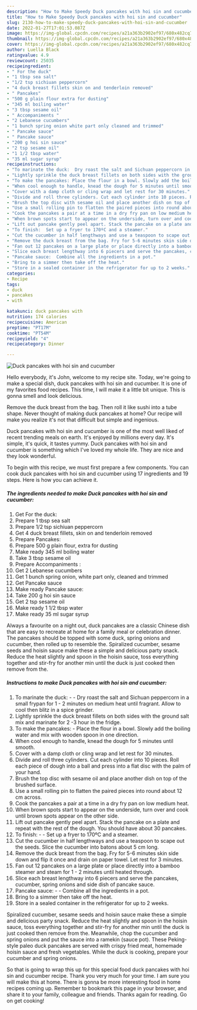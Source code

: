 ```yaml
---
description: "How to Make Speedy Duck pancakes with hoi sin and cucumber"
title: "How to Make Speedy Duck pancakes with hoi sin and cucumber"
slug: 2130-how-to-make-speedy-duck-pancakes-with-hoi-sin-and-cucumber
date: 2022-01-27T17:01:53.087Z
image: https://img-global.cpcdn.com/recipes/a21a363b2902ef97/680x482cq70/duck-pancakes-with-hoi-sin-and-cucumber-recipe-main-photo.jpg
thumbnail: https://img-global.cpcdn.com/recipes/a21a363b2902ef97/680x482cq70/duck-pancakes-with-hoi-sin-and-cucumber-recipe-main-photo.jpg
cover: https://img-global.cpcdn.com/recipes/a21a363b2902ef97/680x482cq70/duck-pancakes-with-hoi-sin-and-cucumber-recipe-main-photo.jpg
author: Luella Black
ratingvalue: 4.9
reviewcount: 25035
recipeingredient:
- " For the duck"
- "1 tbsp sea salt"
- "1/2 tsp sichiuan peppercorn"
- "4 duck breast fillets skin on and tenderloin removed"
- " Pancakes"
- "500 g plain flour extra for dusting"
- "345 ml boiling water"
- "3 tbsp sesame oil"
- " Accompaniments "
- "2 Lebanese cucumbers"
- "1 bunch spring onion white part only cleaned and trimmed"
- " Pancake sauce"
- " Pancake sauce"
- "200 g hoi sin sauce"
- "2 tsp sesame oil"
- "1 1/2 tbsp water"
- "35 ml sugar syrup"
recipeinstructions:
- "To marinate the duck:  Dry roast the salt and Sichuan peppercorn in a small frypan for 1 - 2 minutes on medium heat until fragrant. Allow to cool then blitz in a spice grinder."
- "Lightly sprinkle the duck breast fillets on both sides with the ground salt mix and marinate for 2 -3 hour in the fridge."
- "To make the pancakes: Place the flour in a bowl. Slowly add the boiling water and mix with wooden spoon in one direction."
- "When cool enough to handle, knead the dough for 5 minutes until smooth."
- "Cover with a damp cloth or cling wrap and let rest for 30 minutes."
- "Divide and roll three cylinders. Cut each cylinder into 10 pieces. Roll each piece of dough into a ball and press into a flat disc with the palm of your hand."
- "Brush the top disc with sesame oil and place another dish on top of the brushed surface."
- "Use a small rolling pin to flatten the paired pieces into round about 12 cm across."
- "Cook the pancakes a pair at a time in a dry fry pan on low medium heat."
- "When brown spots start to appear on the underside, turn over and cook until brown spots appear on the other side."
- "Lift out pancake gently peel apart. Stack the pancake on a plate and repeat with the rest of the dough. You should have about 30 pancakes."
- "To finish:  Set up a fryer to 170ºC and a steamer."
- "Cut the cucumber in half lengthways and use a teaspoon to scape out the seeds. Slice the cucumber into batons about 5 cm long."
- "Remove the duck breast from the bag. Fry for 5-6 minutes skin side down and flip it once and drain on paper towel. Let rest for 3 minutes."
- "Fan out 12 pancakes on a large plate or place directly into a bamboo steamer and steam for 1 - 2 minutes until heated through."
- "Slice each breast lengthway into 6 piecers and serve the pancakes, cucumber, spring onions and side dish of pancake sauce."
- "Pancake sauce:  Combine all the ingredients in a pot."
- "Bring to a simmer then take off the heat."
- "Store in a sealed container in the refrigerator for up to 2 weeks."
categories:
- Recipe
tags:
- duck
- pancakes
- with

katakunci: duck pancakes with 
nutrition: 174 calories
recipecuisine: American
preptime: "PT17M"
cooktime: "PT54M"
recipeyield: "4"
recipecategory: Dinner

---
```



![Duck pancakes with hoi sin and cucumber](https://img-global.cpcdn.com/recipes/a21a363b2902ef97/680x482cq70/duck-pancakes-with-hoi-sin-and-cucumber-recipe-main-photo.jpg)

Hello everybody, it's John, welcome to my recipe site. Today, we're going to make a special dish, duck pancakes with hoi sin and cucumber. It is one of my favorites food recipes. This time, I will make it a little bit unique. This is gonna smell and look delicious.

Remove the duck breast from the bag. Then roll it like sushi into a tube shape. Never thought of making duck pancakes at home? Our recipe will make you realize it&#39;s not that difficult but simple and ingenious.

Duck pancakes with hoi sin and cucumber is one of the most well liked of recent trending meals on earth. It's enjoyed by millions every day. It's simple, it's quick, it tastes yummy. Duck pancakes with hoi sin and cucumber is something which I've loved my whole life. They are nice and they look wonderful.


To begin with this recipe, we must first prepare a few components. You can cook duck pancakes with hoi sin and cucumber using 17 ingredients and 19 steps. Here is how you can achieve it.

<!--inarticleads1-->

##### The ingredients needed to make Duck pancakes with hoi sin and cucumber:

1. Get  For the duck:
1. Prepare 1 tbsp sea salt
1. Prepare 1/2 tsp sichiuan peppercorn
1. Get 4 duck breast fillets, skin on and tenderloin removed
1. Prepare  Pancakes:
1. Prepare 500 g plain flour, extra for dusting
1. Make ready 345 ml boiling water
1. Take 3 tbsp sesame oil
1. Prepare  Accompaniments :
1. Get 2 Lebanese cucumbers
1. Get 1 bunch spring onion, white part only, cleaned and trimmed
1. Get  Pancake sauce
1. Make ready  Pancake sauce:
1. Take 200 g hoi sin sauce
1. Get 2 tsp sesame oil
1. Make ready 1 1/2 tbsp water
1. Make ready 35 ml sugar syrup


Always a favourite on a night out, duck pancakes are a classic Chinese dish that are easy to recreate at home for a family meal or celebration dinner. The pancakes should be topped with some duck, spring onions and cucumber, then rolled up to resemble the. Spiralized cucumber, sesame seeds and hoisin sauce make these a simple and delicious party snack. Reduce the heat slightly and spoon in the hoisin sauce, toss everything together and stir-fry for another min until the duck is just cooked then remove from the. 

<!--inarticleads2-->

##### Instructions to make Duck pancakes with hoi sin and cucumber:

1. To marinate the duck: -  - Dry roast the salt and Sichuan peppercorn in a small frypan for 1 - 2 minutes on medium heat until fragrant. Allow to cool then blitz in a spice grinder.
1. Lightly sprinkle the duck breast fillets on both sides with the ground salt mix and marinate for 2 -3 hour in the fridge.
1. To make the pancakes: - Place the flour in a bowl. Slowly add the boiling water and mix with wooden spoon in one direction.
1. When cool enough to handle, knead the dough for 5 minutes until smooth.
1. Cover with a damp cloth or cling wrap and let rest for 30 minutes.
1. Divide and roll three cylinders. Cut each cylinder into 10 pieces. Roll each piece of dough into a ball and press into a flat disc with the palm of your hand.
1. Brush the top disc with sesame oil and place another dish on top of the brushed surface.
1. Use a small rolling pin to flatten the paired pieces into round about 12 cm across.
1. Cook the pancakes a pair at a time in a dry fry pan on low medium heat.
1. When brown spots start to appear on the underside, turn over and cook until brown spots appear on the other side.
1. Lift out pancake gently peel apart. Stack the pancake on a plate and repeat with the rest of the dough. You should have about 30 pancakes.
1. To finish: -  - Set up a fryer to 170ºC and a steamer.
1. Cut the cucumber in half lengthways and use a teaspoon to scape out the seeds. Slice the cucumber into batons about 5 cm long.
1. Remove the duck breast from the bag. Fry for 5-6 minutes skin side down and flip it once and drain on paper towel. Let rest for 3 minutes.
1. Fan out 12 pancakes on a large plate or place directly into a bamboo steamer and steam for 1 - 2 minutes until heated through.
1. Slice each breast lengthway into 6 piecers and serve the pancakes, cucumber, spring onions and side dish of pancake sauce.
1. Pancake sauce: -  - Combine all the ingredients in a pot.
1. Bring to a simmer then take off the heat.
1. Store in a sealed container in the refrigerator for up to 2 weeks.


Spiralized cucumber, sesame seeds and hoisin sauce make these a simple and delicious party snack. Reduce the heat slightly and spoon in the hoisin sauce, toss everything together and stir-fry for another min until the duck is just cooked then remove from the. Meanwhile, chop the cucumber and spring onions and put the sauce into a ramekin (sauce pot). These Peking-style paleo duck pancakes are served with crispy fried meat, homemade hoisin sauce and fresh vegetables. While the duck is cooking, prepare your cucumber and spring onions. 

So that is going to wrap this up for this special food duck pancakes with hoi sin and cucumber recipe. Thank you very much for your time. I am sure you will make this at home. There is gonna be more interesting food in home recipes coming up. Remember to bookmark this page in your browser, and share it to your family, colleague and friends. Thanks again for reading. Go on get cooking!
